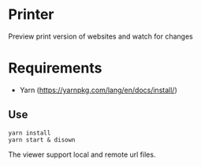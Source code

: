 # Printer

Preview print version of websites and watch for changes

# Requirements

- Yarn (https://yarnpkg.com/lang/en/docs/install/)

## Use

```
yarn install
yarn start & disown
```

The viewer support local and remote url files.
